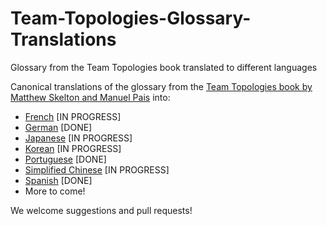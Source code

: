 # Team-Topologies-Glossary-Translations
Glossary from the Team Topologies book translated to different languages

Canonical translations of the glossary from the [Team Topologies book by Matthew Skelton and Manuel Pais](https://teamtopologies.com/book) into:

* [French](Team-Topologies-Glossary-in-French.md) [IN PROGRESS]
* [German](Team-Topologies-Glossary-in-German.md) [DONE]
* [Japanese](Team-Topologies-Glossary-in-Japanese.md) [IN PROGRESS]
* [Korean](Team-Topologies-Glossary-in-Korean.md) [IN PROGRESS]
* [Portuguese](Team-Topologies-Glossary-in-Portuguese.md) [DONE]
* [Simplified Chinese](Team-Topologies-Glossary-in-Simplified-Chinese.md) [IN PROGRESS]
* [Spanish](Team-Topologies-Glossary-in-Spanish.md) [DONE]
* More to come!

We welcome suggestions and pull requests!
